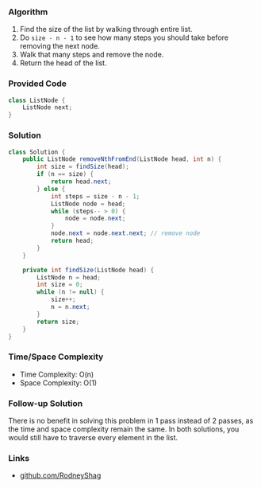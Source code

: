 ### Algorithm

1. Find the size of the list by walking through entire list.
1. Do `size - n - 1` to see how many steps you should take before removing the next node.
1. Walk that many steps and remove the node.
1. Return the head of the list.

### Provided Code

```java
class ListNode {
    ListNode next;
}
```

### Solution

```java
class Solution {
    public ListNode removeNthFromEnd(ListNode head, int n) {
        int size = findSize(head);
        if (n == size) {
            return head.next;
        } else {
            int steps = size - n - 1;
            ListNode node = head;
            while (steps-- > 0) {
                node = node.next;
            }
            node.next = node.next.next; // remove node
            return head;
        }
    }

    private int findSize(ListNode head) {
        ListNode n = head;
        int size = 0;
        while (n != null) {
            size++;
            n = n.next;
        }
        return size;
    }
}
```

### Time/Space Complexity

-  Time Complexity: O(n)
- Space Complexity: O(1)

### Follow-up Solution

There is no benefit in solving this problem in 1 pass instead of 2 passes, as the time and space complexity remain the same. In both solutions, you would still have to traverse every element in the list.

### Links

- [github.com/RodneyShag](https://github.com/RodneyShag)
